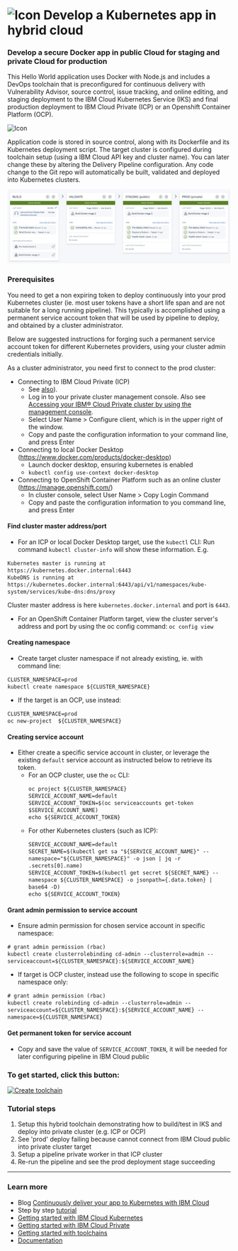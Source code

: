 # ![Icon](./.bluemix/secure-lock-kubernetes.png) Develop a Kubernetes app in hybrid cloud


### Develop a secure Docker app in public Cloud for staging and private Cloud for production 
This Hello World application uses Docker with Node.js and includes a DevOps toolchain that is preconfigured for continuous delivery with Vulnerability Advisor, source control, issue tracking, and online editing, and staging deployment to the IBM Cloud Kubernetes Service (IKS) and final production deployment to IBM Cloud Private (ICP) or an 
Openshift Container Platform (OCP).

![Icon](./.bluemix/toolchain.png)

Application code is stored in source control, along with its Dockerfile and its Kubernetes deployment script.
The target cluster is configured during toolchain setup (using a IBM Cloud API key and cluster name). You can later change these by altering the Delivery Pipeline configuration.
Any code change to the Git repo will automatically be built, validated and deployed into Kubernetes clusters.

![Icon](./pipeline.png)

### Prerequisites

You need to get a non expiring token to deploy continuously into your prod Kubernetes cluster (ie. most user tokens have a short life span and are not suitable for a long running pipeline). This typically is accomplished using a permanent service account token that will be used by pipeline to deploy, and obtained by a cluster administrator.

Below are suggested instructions for forging such a permanent service account token for different Kubernetes providers, using your cluster admin credentials initially. 

As a cluster administrator, you need first to connect to the prod cluster:
- Connecting to IBM Cloud Private (ICP)
  - See [also](https://www.ibm.com/developerworks/community/blogs/fe25b4ef-ea6a-4d86-a629-6f87ccf4649e/entry/Configuring_the_Kubernetes_CLI_by_using_service_account_tokens1?lang=en)).
  - Log in to your private cluster management console. Also see [Accessing your IBM® Cloud Private cluster by using the management console](https://www.ibm.com/support/knowledgecenter/SSBS6K_2.1.0/manage_cluster/cfc_gui.html?view=kc).
  - Select User Name > Configure client, which is in the upper right of the window.
  - Copy and paste the configuration information to your command line, and press Enter 
- Connecting to local Docker Desktop (https://www.docker.com/products/docker-desktop)
  - Launch docker desktop, ensuring kubernetes is enabled
  - `kubectl config use-context docker-desktop`
- Connecting to OpenShift Container Platform such as an online cluster (https://manage.openshift.com/)
  - In cluster console, select User Name > Copy Login Command
  - Copy and paste the configuration information to you command line, and press Enter

#### Find cluster master address/port

- For an ICP or local Docker Desktop target, use the `kubectl` CLI:
  Run command `kubectl cluster-info` will show these information. E.g. 
```
Kubernetes master is running at https://kubernetes.docker.internal:6443
KubeDNS is running at https://kubernetes.docker.internal:6443/api/v1/namespaces/kube-system/services/kube-dns:dns/proxy
```
  Cluster master address is here `kubernetes.docker.internal` and port is `6443`.
- For an OpenShift Container Platform target, view the cluster server's address and port by using the oc config command:
`oc config view`

#### Creating namespace

- Create target cluster namespace if not already existing, ie. with command line: 
```
CLUSTER_NAMESPACE=prod
kubectl create namespace ${CLUSTER_NAMESPACE}
```
- If the target is an OCP, use instead:
```
CLUSTER_NAMESPACE=prod
oc new-project  ${CLUSTER_NAMESPACE}
```

#### Creating service account

- Either create a specific service account in cluster, or leverage the existing `default` service account as instructed below to retrieve its token.
  - For an OCP cluster, use the `oc` CLI:
    ```
    oc project ${CLUSTER_NAMESPACE}
    SERVICE_ACCOUNT_NAME=default
    SERVICE_ACCOUNT_TOKEN=$(oc serviceaccounts get-token $SERVICE_ACCOUNT_NAME)
    echo ${SERVICE_ACCOUNT_TOKEN}
    ```
  - For other Kubernetes clusters (such as ICP):
    ```
    SERVICE_ACCOUNT_NAME=default
    SECRET_NAME=$(kubectl get sa "${SERVICE_ACCOUNT_NAME}" --namespace="${CLUSTER_NAMESPACE}" -o json | jq -r .secrets[0].name)
    SERVICE_ACCOUNT_TOKEN=$(kubectl get secret ${SECRET_NAME} --namespace ${CLUSTER_NAMESPACE} -o jsonpath={.data.token} | base64 -D)
    echo ${SERVICE_ACCOUNT_TOKEN}
    ```

#### Grant admin permission to service account

- Ensure admin permission for chosen service account in specific namespace:
```
# grant admin permission (rbac)
kubectl create clusterrolebinding cd-admin --clusterrole=admin --serviceaccount=${CLUSTER_NAMESPACE}:${SERVICE_ACCOUNT_NAME} 
```

- If target is OCP cluster, instead use the following to scope in specific namespace only:
```
# grant admin permission (rbac)
kubectl create rolebinding cd-admin --clusterrole=admin --serviceaccount=${CLUSTER_NAMESPACE}:${SERVICE_ACCOUNT_NAME} --namespace=${CLUSTER_NAMESPACE}
```

#### Get permanent token for service account
- Copy and save the value of `SERVICE_ACCOUNT_TOKEN`, it will be needed for later configuring pipeline in IBM Cloud public


### To get started, click this button:
[![Create toolchain](https://cloud.ibm.com/devops/graphics/create_toolchain_button.png)](https://cloud.ibm.com/devops/setup/deploy?repository=https%3A%2F%2Fgithub.com%2Fopen-toolchain%2Fhybrid-kube-toolchain&env_id=ibm:yp:us-south)

### Tutorial steps
1. Setup this hybrid toolchain demonstrating how to build/test in IKS and deploy into private cluster (e.g. ICP or OCP)
2. See 'prod' deploy failing because cannot connect from IBM Cloud public into private cluster target
3. Setup a pipeline private worker in that ICP cluster
4. Re-run the pipeline and see the prod deployment stage succeeding

---
### Learn more 

* Blog [Continuously deliver your app to Kubernetes with IBM Cloud](https://www.ibm.com/blogs/bluemix/2017/07/continuously-deliver-your-app-to-kubernetes-with-bluemix/)
* Step by step [tutorial](https://www.ibm.com/devops/method/tutorials/tc_hybrid_kube)
* [Getting started with IBM Cloud Kubernetes](https://cloud.ibm.com/docs/containers?topic=containers-getting-started)
* [Getting started with IBM Cloud Private](https://www.ibm.com/cloud/private/get-started)
* [Getting started with toolchains](https://cloud.ibm.com/devops/getting-started)
* [Documentation](https://cloud.ibm.com/docs/services/ContinuousDelivery/index.html?pos=2)
